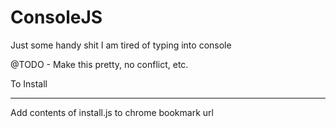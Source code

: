 ConsoleJS
=========

Just some handy shit I am tired of typing into console

@TODO - Make this pretty, no conflict, etc.


To Install
__________

Add contents of install.js to chrome bookmark url
